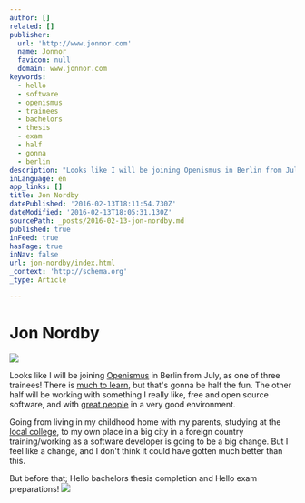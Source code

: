 ```yaml
---
author: []
related: []
publisher:
  url: 'http://www.jonnor.com'
  name: Jonnor
  favicon: null
  domain: www.jonnor.com
keywords:
  - hello
  - software
  - openismus
  - trainees
  - bachelors
  - thesis
  - exam
  - half
  - gonna
  - berlin
description: "Looks like I will be joining Openismus in Berlin from July, as one of three trainees! There is much to learn, but that's gonna be half the fun. The other half will be working with something I really like, free and open source software, and with great people in a very good environment."
inLanguage: en
app_links: []
title: Jon Nordby
datePublished: '2016-02-13T18:11:54.730Z'
dateModified: '2016-02-13T18:05:31.130Z'
sourcePath: _posts/2016-02-13-jon-nordby.md
published: true
inFeed: true
hasPage: true
inNav: false
url: jon-nordby/index.html
_context: 'http://schema.org'
_type: Article

---
```

# Jon Nordby
[![](http://www.jonnor.com/wp/files/openismus_logo1.png)][0]

Looks like I will be joining [Openismus][0] in Berlin from July, as one of three trainees! There is [much to learn][1], but that's gonna be half the fun. The other half will be working with something I really like, free and open source software, and with [great people][2] in a very good environment.

Going from living in my childhood home with my parents, studying at the [local college][3], to my own place in a big city in a foreign country training/working as a software developer is going to be a big change. But I feel like a change, and I don't think it could have gotten much better than this.

But before that; Hello bachelors thesis completion and Hello exam preparations!
[![](http://www.jonnor.com/wp/wp-content/plugins/flattr/img/flattr-badge-large.png)][4]

[0]: http://www.openismus.com/
[1]: http://www.murrayc.com/blog/permalink/2010/03/09/what-our-trainees-learn/
[2]: http://planet.openismus.com/
[3]: http://www.hive.no/?lang=en_GB
[4]: http://www.jonnor.com/wp/?flattrss_redirect&id=181&md5=441d6369f050f9fc299f7019e2764f7f